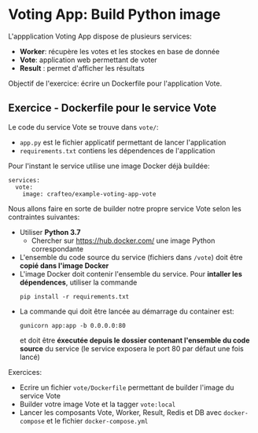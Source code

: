 # Voting App: Build Python image

L'appplication Voting App dispose de plusieurs services:

- **Worker**: récupère les votes et les stockes en base de donnée
- **Vote**: application web permettant de voter
- **Result** : permet d'afficher les résultats

Objectif de l'exercice: écrire un Dockerfile pour l'application Vote.

## Exercice - Dockerfile pour le service Vote

Le code du service Vote se trouve dans `vote/`:
- `app.py` est le fichier applicatif permettant de lancer l'application
- `requirements.txt` contiens les dépendences de l'application

Pour l'instant le service utilise une image Docker déjà buildée:

```
services:
  vote:
    image: crafteo/example-voting-app-vote
```

Nous allons faire en sorte de builder notre propre service Vote selon les contraintes suivantes:

- Utiliser **Python 3.7**
  - Chercher sur https://hub.docker.com/ une image Python correspondante
- L'ensemble du code source du service (fichiers dans `/vote`) doit être **copié dans l'image Docker**
- L'image Docker doit contenir l'ensemble du service. Pour **intaller les dépendences**, utiliser la commande
   ```
   pip install -r requirements.txt
   ```
- La commande qui doit être lancée au démarrage du container est:
   ```
   gunicorn app:app -b 0.0.0.0:80
   ```
   et doit être **éxecutée depuis le dossier contenant l'ensemble du code source** du service (le service exposera le port 80 par défaut une fois lancé)

Exercices:

- Ecrire un fichier `vote/Dockerfile` permettant de builder l'image du service Vote
- Builder votre image Vote et la tagger `vote:local`
- Lancer les composants Vote, Worker, Result, Redis et DB avec `docker-compose` et le fichier `docker-compose.yml`
